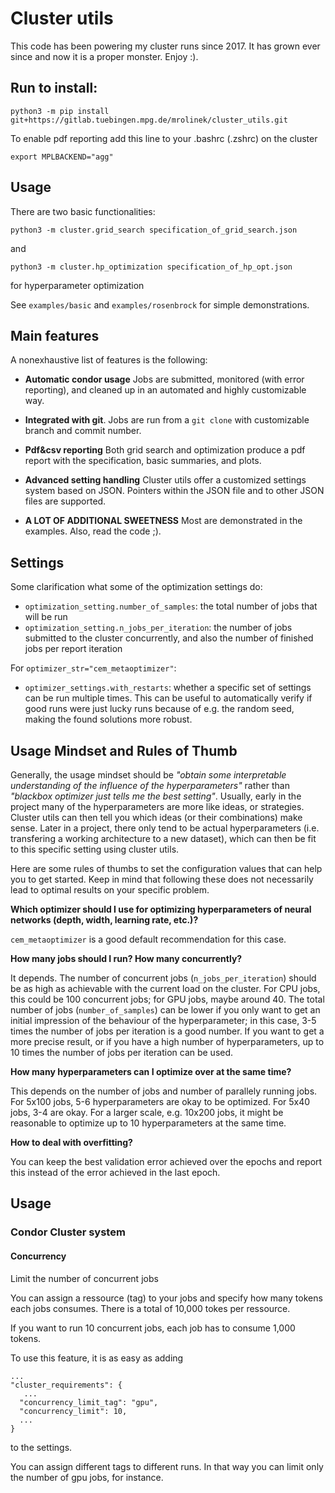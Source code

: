# Cluster utils

This code has been powering my cluster runs since 2017. It has grown ever since and now it is a proper monster. Enjoy :).

## Run to install:

``python3 -m pip install git+https://gitlab.tuebingen.mpg.de/mrolinek/cluster_utils.git``

To enable pdf reporting add this line to your .bashrc (.zshrc) on the cluster

``export MPLBACKEND="agg"``

## Usage

There are two basic functionalities:

``python3 -m cluster.grid_search specification_of_grid_search.json``

and

``python3 -m cluster.hp_optimization specification_of_hp_opt.json``

for hyperparameter optimization

See `examples/basic` and `examples/rosenbrock` for simple demonstrations.

## Main features

A nonexhaustive list of features is the following:

* **Automatic condor usage** Jobs are submitted, monitored (with error reporting), and cleaned up in an automated and highly customizable way.

* **Integrated with git**. Jobs are run from a `git clone` with customizable branch and commit number.

* **Pdf&csv reporting** Both grid search and optimization produce a pdf report with the specification, basic summaries, and plots.

* **Advanced setting handling** Cluster utils offer a customized settings system based on JSON. Pointers within the JSON file and to other JSON files are supported.

* **A LOT OF ADDITIONAL SWEETNESS** Most are demonstrated in the examples. Also, read the code ;).

## Settings

Some clarification what some of the optimization settings do:

- `optimization_setting.number_of_samples`: the total number of jobs that will be run
- `optimization_setting.n_jobs_per_iteration`: the number of jobs submitted to the cluster concurrently, and also the number of finished jobs per report iteration

For `optimizer_str="cem_metaoptimizer"`:

- `optimizer_settings.with_restarts`: whether a specific set of settings can be run multiple times. This can be useful to automatically verify if good runs were just lucky runs because of e.g. the random seed, making the found solutions more robust.

## Usage Mindset and Rules of Thumb

Generally, the usage mindset should be *"obtain some interpretable understanding of the influence of the hyperparameters"* rather than *"blackbox optimizer just tells me the best setting"*.
Usually, early in the project many of the hyperparameters are more like ideas, or strategies. 
Cluster utils can then tell you which ideas (or their combinations) make sense. 
Later in a project, there only tend to be actual hyperparameters (i.e. transfering a working architecture to a new dataset), which can then be fit to this specific setting using cluster utils.

Here are some rules of thumbs to set the configuration values that can help you to get started. Keep in mind that following these does not necessarily lead to optimal results on your specific problem.

**Which optimizer should I use for optimizing hyperparameters of neural networks (depth, width, learning rate, etc.)?**

`cem_metaoptimizer` is a good default recommendation for this case.

**How many jobs should I run? How many concurrently?**

It depends. The number of concurrent jobs (`n_jobs_per_iteration`) should be as high as achievable with the current load on the cluster. 
For CPU jobs, this could be 100 concurrent jobs; for GPU jobs, maybe around 40. 
The total number of jobs (`number_of_samples`) can be lower if you only want to get an initial impression of the behaviour of the hyperparameter; in this case, 3-5 times the number of jobs per iteration is a good number.
If you want to get a more precise result, or if you have a high number of hyperparameters, up to 10 times the number of jobs per iteration can be used.

**How many hyperparameters can I optimize over at the same time?**

This depends on the number of jobs and number of parallely running jobs. For 5x100 jobs, 5-6 hyperparameters are okay to be optimized. For 5x40 jobs, 3-4 are okay. For a larger scale, e.g. 10x200 jobs, it might be reasonable to optimize up to 10 hyperparameters at the same time.

**How to deal with overfitting?**

You can keep the best validation error achieved over the epochs and report this instead of the error achieved in the last epoch.

## Usage

### Condor Cluster system

#### Concurrency

Limit the number of concurrent jobs

You can assign a ressource (tag) to your jobs and specify how many tokens each jobs consumes. There is a total of 10,000 tokes per ressource.

If you want to run 10 concurrent jobs, each job has to consume 1,000 tokens.

To use this feature, it is as easy as adding
```
...
"cluster_requirements": {
   ...
  "concurrency_limit_tag": "gpu",
  "concurrency_limit": 10,
  ...
}
```
to the settings.

You can assign different tags to different runs. In that way you can limit only the number of gpu jobs, for instance.

